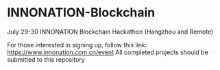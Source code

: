 # INNONATION-Blockchain
July 29-30 INNONATION Blockchain Hackathon (Hangzhou and Remote)

For those interested in signing up, follow this link: https://www.innonation.com.cn/event
All completed projects should be submitted to this repository
